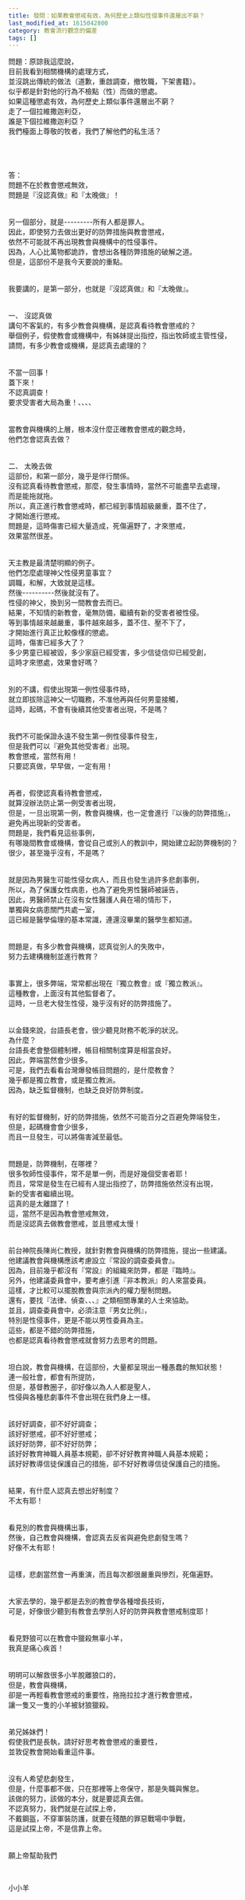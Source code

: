 ```yaml
---
title: 發問：如果教會懲戒有效，為何歷史上類似性侵事件還層出不窮？
last_modified_at: 1615042800
category: 教會流行觀念的偏差
tags: []
---
```


<div>問題：原諒我這麼說，</div>

<div>目前我看到相關機構的處理方式，</div>

<div>並沒跳出傳統的做法（道歉，重啟調查，撤牧職，下架書籍）。</div>

<div>似乎都是針對他的行為不檢點（性）而做的懲處。</div>

<div>如果這種懲處有效，為何歷史上類似事件還層出不窮？</div>

<div>走了一個拉維撒迦利亞，</div>

<div>誰是下個拉維撒迦利亞？</div>

<div>我們檯面上尊敬的牧者，我們了解他們的私生活？</div>

<div>&nbsp;</div>

<div>&nbsp;</div>

<div>&nbsp;</div>

<div>&nbsp;</div>

<div>答：</div>

<div>問題不在於教會懲戒無效，</div>

<div>問題是『沒認真做』和『太晚做』！</div>

<div>&nbsp;</div>

<div>&nbsp;</div>

<div>另一個部分，就是---------所有人都是罪人。</div>

<div>因此，即使努力去做出更好的防弊措施與教會懲戒，</div>

<div>依然不可能就不再出現教會與機構中的性侵事件。</div>

<div>因為，人心比萬物都詭詐，會想出各種防弊措施的破解之道。</div>

<div>但是，這部份不是我今天要說的重點。</div>

<div>&nbsp;</div>

<div>&nbsp;</div>

<div>我要講的，是第一部分，也就是『沒認真做』和『太晚做』。</div>

<div>&nbsp;</div>

<div>&nbsp;</div>

<div>一、<span style="white-space:pre"> </span>沒認真做</div>

<div>講句不客氣的，有多少教會與機構，是認真看待教會懲戒的？</div>

<div>舉個例子，假使教會或機構中，有姊妹提出指控，指出牧師或主管性侵，</div>

<div>請問，有多少教會或機構，是認真去處理的？</div>

<div>&nbsp;</div>

<div>&nbsp;</div>

<div>不當一回事！</div>

<div>蓋下來！</div>

<div>不認真調查！</div>

<div>要求受害者大局為重！、、、、</div>

<div>&nbsp;</div>

<div>&nbsp;</div>

<div>當教會與機構的上層，根本沒什麼正確教會懲戒的觀念時，</div>

<div>他們怎會認真去做？</div>

<div>&nbsp;</div>

<div>&nbsp;</div>

<div>二、<span style="white-space:pre"> </span>太晚去做</div>

<div>這部份，和第一部分，幾乎是伴行關係。</div>

<div>沒有認真看待教會懲戒，那麼，發生事情時，當然不可能盡早去處理，</div>

<div>而是能拖就拖。</div>

<div>所以，真正進行教會懲戒時，都已經到事情超級嚴重，蓋不住了，</div>

<div>才開始進行懲戒。</div>

<div>問題是，這時傷害已經大量造成，死傷遍野了，才來懲戒，</div>

<div>效果當然很差。</div>

<div>&nbsp;</div>

<div>&nbsp;</div>

<div>天主教是最清楚明顯的例子。</div>

<div>他們怎麼處理神父性侵男童事宜？</div>

<div>調職，和解，大致就是這樣。</div>

<div>然後----------然後就沒有了。</div>

<div>性侵的神父，換到另一間教會去而已。</div>

<div>結果，不知情的新教會，毫無防備，繼續有新的受害者被性侵。</div>

<div>等到事情越來越嚴重，事件越來越多，蓋不住、壓不下了，</div>

<div>才開始進行真正比較像樣的懲處。</div>

<div>這時，傷害已經多大了？</div>

<div>多少男童已經被毀，多少家庭已經受害，多少信徒信仰已經受創，</div>

<div>這時才來懲處，效果會好嗎？</div>

<div>&nbsp;</div>

<div>&nbsp;</div>

<div>別的不講，假使出現第一例性侵事件時，</div>

<div>就立即拔除這神父一切職務，不准他再與任何男童接觸，</div>

<div>這時，起碼，不會有後續其他受害者出現，不是嗎？</div>

<div>&nbsp;</div>

<div>&nbsp;</div>

<div>我們不可能保證永遠不發生第一例性侵事件發生，</div>

<div>但是我們可以『避免其他受害者』出現。</div>

<div>教會懲戒，當然有用！</div>

<div>只要認真做，早早做，一定有用！</div>

<div>&nbsp;</div>

<div>&nbsp;</div>

<div>再者，假使認真看待教會懲戒，</div>

<div>就算沒辦法防止第一例受害者出現，</div>

<div>但是，一旦出現第一例，教會與機構，也一定會進行『以後的防弊措施』，</div>

<div>避免再出現新的受害者。</div>

<div>問題是，我們看見這些事例，</div>

<div>有哪幾間教會或機構，會從自己或別人的教訓中，開始建立起防弊機制的？</div>

<div>很少，甚至幾乎沒有，不是嗎？</div>

<div>&nbsp;</div>

<div>&nbsp;</div>

<div>就是因為男醫生可能性侵女病人，而且也發生過許多悲劇事例，</div>

<div>所以，為了保護女性病患，也為了避免男性醫師被誣告，</div>

<div>因此，男醫師禁止在沒有女性醫護人員在場的情形下，</div>

<div>單獨與女病患關門共處一室，</div>

<div>這已經是醫學倫理的基本常識，連還沒畢業的醫學生都知道。</div>

<div>&nbsp;</div>

<div>&nbsp;</div>

<div>問題是，有多少教會與機構，認真從別人的失敗中，</div>

<div>努力去建構機制並進行教育？</div>

<div>&nbsp;</div>

<div>&nbsp;</div>

<div>事實上，很多弊端，常常都出現在『獨立教會』或『獨立教派』。</div>

<div>這種教會，上面沒有其他監督者了。</div>

<div>這時，一旦老大發生性侵，幾乎沒有好的防弊措施了。</div>

<div>&nbsp;</div>

<div>&nbsp;</div>

<div>以金錢來說，台語長老會，很少聽見財務不乾淨的狀況。</div>

<div>為什麼？</div>

<div>台語長老會整個體制裡，帳目相關制度算是相當良好。</div>

<div>因此，弊端當然會少很多。</div>

<div>可是，我們去看看台灣爆發帳目問題的，是什麼教會？</div>

<div>幾乎都是獨立教會，或是獨立教派。</div>

<div>因為，缺乏監督機制，也缺乏良好防弊制度。</div>

<div>&nbsp;</div>

<div>&nbsp;</div>

<div>有好的監督機制，好的防弊措施，依然不可能百分之百避免弊端發生，</div>

<div>但是，起碼機會會少很多，</div>

<div>而且一旦發生，可以將傷害減至最低。</div>

<div>&nbsp;</div>

<div>&nbsp;</div>

<div>問題是，防弊機制，在哪裡？</div>

<div>很多牧師性侵事件，常不是單一例，而是好幾個受害者耶！</div>

<div>而且，常常是發生在已經有人提出指控了，防弊措施依然沒有出現，</div>

<div>新的受害者繼續出現。</div>

<div>這真的是太離譜了！</div>

<div>這，當然不是因為教會懲戒無效，</div>

<div>而是沒認真去做教會懲戒，並且懲戒太慢！</div>

<div>&nbsp;</div>

<div>&nbsp;</div>

<div>前台神院長陳尚仁教授，就針對教會與機構的防弊措施，提出一些建議。</div>

<div>他建議教會與機構應該考慮設立『常設的調查委員會』。</div>

<div>因為，目前幾乎都沒有『常設』的組織來防弊，都是『臨時』。</div>

<div>另外，他建議委員會中，要考慮引進『非本教派』的人來當委員。</div>

<div>這樣，才比較可以擺脫教會與宗派內的權力壓制問題。</div>

<div>還有，要找『法律、偵查、、、』之類相關專業的人士來協助。</div>

<div>並且，調查委員會中，必須注意『男女比例』，</div>

<div>特別是性侵事件，更是不能以男性委員為主。</div>

<div>這些，都是不錯的防弊措施，</div>

<div>也都是認真看待教會懲戒就會努力去思考的問題。</div>

<div>&nbsp;</div>

<div>&nbsp;</div>

<div>坦白說，教會與機構，在這部份，大量都呈現出一種愚蠢的無知狀態！</div>

<div>連一般社會，都會有所提防，</div>

<div>但是，基督教圈子，卻好像以為人人都是聖人，</div>

<div>性侵與各種悲劇事件不會出現在我們身上一樣。</div>

<div>&nbsp;</div>

<div>&nbsp;</div>

<div>該好好調查，卻不好好調查；</div>

<div>該好好懲戒，卻不好好懲戒；</div>

<div>該好好防弊，卻不好好防弊；</div>

<div>該好好教育神職人員基本規範，卻不好好教育神職人員基本規範；</div>

<div>該好好教導信徒保護自己的措施，卻不好好教導信徒保護自己的措施。</div>

<div>&nbsp;</div>

<div>&nbsp;</div>

<div>結果，有什麼人認真去想出好制度？</div>

<div>不太有耶！</div>

<div>&nbsp;</div>

<div>&nbsp;</div>

<div>看見別的教會與機構出事，</div>

<div>然後，自己教會與機構，會認真去反省與避免悲劇發生嗎？</div>

<div>好像不太有耶！</div>

<div>&nbsp;</div>

<div>&nbsp;</div>

<div>這樣，悲劇當然會一再重演，而且每次都很嚴重與慘烈，死傷遍野。</div>

<div>&nbsp;</div>

<div>&nbsp;</div>

<div>大家去學的，幾乎都是去別的教會學各種增長技術，</div>

<div>可是，好像很少聽到有教會去學別人好的防弊與教會懲戒制度耶！</div>

<div>&nbsp;</div>

<div>&nbsp;</div>

<div>看見野狼可以在教會中獵殺無辜小羊，</div>

<div>我真是痛心疾首！</div>

<div>&nbsp;</div>

<div>&nbsp;</div>

<div>明明可以解救很多小羊脫離狼口的，</div>

<div>但是，教會與機構，</div>

<div>卻是一再輕看教會懲戒的重要性，拖拖拉拉才進行教會懲戒，</div>

<div>讓一隻又一隻的小羊被豺狼獵殺。</div>

<div>&nbsp;</div>

<div>&nbsp;</div>

<div>弟兄姊妹們！</div>

<div>假使我們是長執，請好好思考教會懲戒的重要性，</div>

<div>並敦促教會開始看重這件事。</div>

<div>&nbsp;</div>

<div>&nbsp;</div>

<div>沒有人希望悲劇發生，</div>

<div>但是，什麼事都不做，只在那裡等上帝保守，那是失職與懈怠。</div>

<div>該做的努力，該做的本分，就是要認真去做。</div>

<div>不認真努力，我們就是在試探上帝，</div>

<div>不戴鋼盔，不穿軍裝防護，就要在殘酷的罪惡戰場中爭戰，</div>

<div>這是試探上帝，不是信靠上帝。</div>

<div>&nbsp;</div>

<div>&nbsp;</div>

<div>願上帝幫助我們</div>

<p>&nbsp;</p>

<p>小小羊</p>

